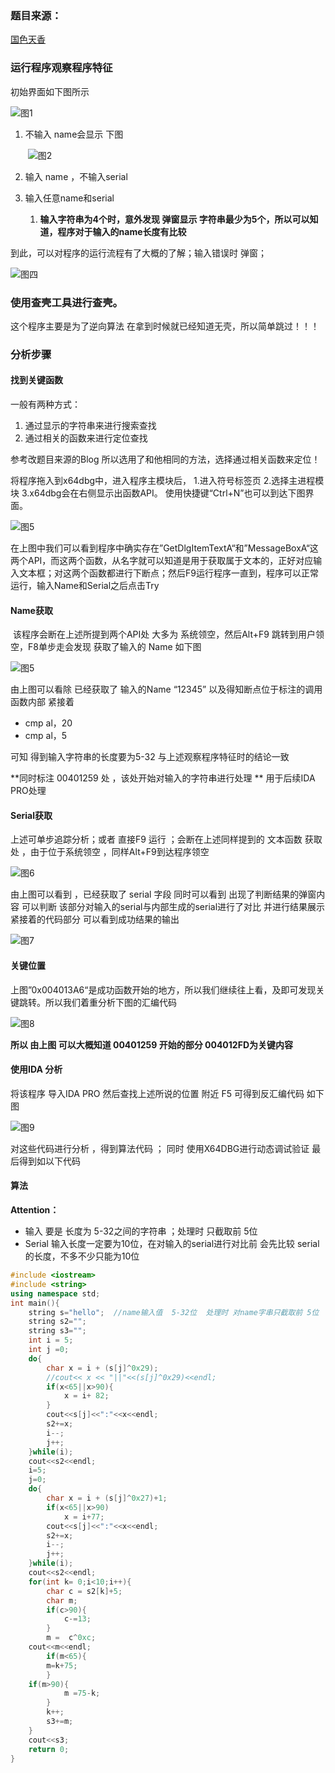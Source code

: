 ### 题目来源：

[国色天香](https://bbs.pediy.com/thread-260003.htm)



### 运行程序观察程序特征

初始界面如下图所示

![图1](D:\Binary_Study\国色天香\1.PNG)

1. 不输入 name会显示 下图

   ​	![图2](D:\Binary_Study\国色天香\2.PNG)

   

2. 输入 name ，不输入serial

3. 输入任意name和serial

   1. **输入字符串为4个时，意外发现 弹窗显示 字符串最少为5个，所以可以知道，程序对于输入的name长度有比较**

到此，可以对程序的运行流程有了大概的了解；输入错误时 弹窗；

![图四](D:\Binary_Study\国色天香\4.PNG)





### 使用查壳工具进行查壳。

这个程序主要是为了逆向算法 在拿到时候就已经知道无壳，所以简单跳过！！！



### 分析步骤

#### 找到关键函数

一般有两种方式：

1. 通过显示的字符串来进行搜索查找
2. 通过相关的函数来进行定位查找

参考改题目来源的Blog 所以选用了和他相同的方法，选择通过相关函数来定位！



将程序拖入到x64dbg中，进入程序主模块后，
1.进入符号标签页
2.选择主进程模块
3.x64dbg会在右侧显示出函数API。
使用快捷键“Ctrl+N”也可以到达下图界面。

![图5](https://bbs.pediy.com/upload/attach/202006/803227_DXR4WQNVUHJAXVB.png)



​		在上图中我们可以看到程序中确实存在”GetDlgItemTextA“和”MessageBoxA“这两个API，而这两个函数，从名字就可以知道是用于获取属于文本的，正好对应输入文本框；对这两个函数都进行下断点；然后F9运行程序一直到，程序可以正常运行，输入Name和Serial之后点击Try

#### Name获取

​		该程序会断在上述所提到两个API处 大多为 系统领空，然后Alt+F9 跳转到用户领空，F8单步走会发现 获取了输入的 Name 如下图

![图5](D:\Binary_Study\国色天香\5.PNG)

由上图可以看除 已经获取了  输入的Name  “12345”   以及得知断点位于标注的调用函数内部  紧接着  

- cmp al，20
- cmp al，5

可知 得到输入字符串的长度要为5-32   与上述观察程序特征时的结论一致

**同时标注 00401259 处 ，该处开始对输入的字符串进行处理 **  用于后续IDA PRO处理



#### Serial获取

上述可单步追踪分析；或者 直接F9 运行 ；会断在上述同样提到的 文本函数 获取处 ，由于位于系统领空 ，同样Alt+F9到达程序领空

![图6](D:\Binary_Study\国色天香\6.PNG)  

由上图可以看到 ，已经获取了 serial 字段  同时可以看到 出现了判断结果的弹窗内容 可以判断   该部分对输入的serial与内部生成的serial进行了对比 并进行结果展示  紧接着的代码部分 可以看到成功结果的输出

![图7](https://bbs.pediy.com/upload/attach/202006/803227_6W5P4JQBJ84Z6AE.png)

  

#### 关键位置

上图”0x004013A6“是成功函数开始的地方，所以我们继续往上看，及即可发现关键跳转。所以我们着重分析下图的汇编代码

![图8](https://bbs.pediy.com/upload/attach/202006/803227_6SSHSBV5M9HWS38.png)

**所以 由上图 可以大概知道  00401259 开始的部分  004012FD为关键内容**



#### 使用IDA 分析

将该程序 导入IDA PRO 然后查找上述所说的位置 附近 F5  可得到反汇编代码  如下图

![图9](D:\Binary_Study\国色天香\7.PNG)



对这些代码进行分析 ，得到算法代码 ； 同时 使用X64DBG进行动态调试验证 最后得到如以下代码

#### 算法

**Attention：**

- 输入 要是 长度为 5-32之间的字符串 ；处理时 只截取前 5位
- Serial 输入长度一定要为10位，在对输入的serial进行对比前 会先比较 serial的长度，不多不少只能为10位

```C++
#include <iostream>
#include <string>
using namespace std;
int main(){
	string s="hello";  //name输入值  5-32位  处理时 对name字串只截取前 5位
	string s2="";
	string s3="";
	int i = 5;
	int j =0;
	do{
		char x = i + (s[j]^0x29);
		//cout<< x << "||"<<(s[j]^0x29)<<endl;
		if(x<65||x>90){
			x = i+ 82;
		}
		cout<<s[j]<<":"<<x<<endl;
		s2+=x;
		i--;
		j++;
	}while(i);
	cout<<s2<<endl;
	i=5;
	j=0;
	do{
		char x = i + (s[j]^0x27)+1;
		if(x<65||x>90)
			x = i+77;
		cout<<s[j]<<":"<<x<<endl;
		s2+=x;
		i--;
		j++;	
	}while(i);
	cout<<s2<<endl;
	for(int k= 0;i<10;i++){
		char c = s2[k]+5;
		char m;
		if(c>90){
			c-=13;
		}
		m =  c^0xc;
	cout<<m<<endl;
		if(m<65){
		m=k+75;
		}
	if(m>90){
			m =75-k;
		}
		k++;
		s3+=m;
	}
	cout<<s3;
	return 0;
}
```





